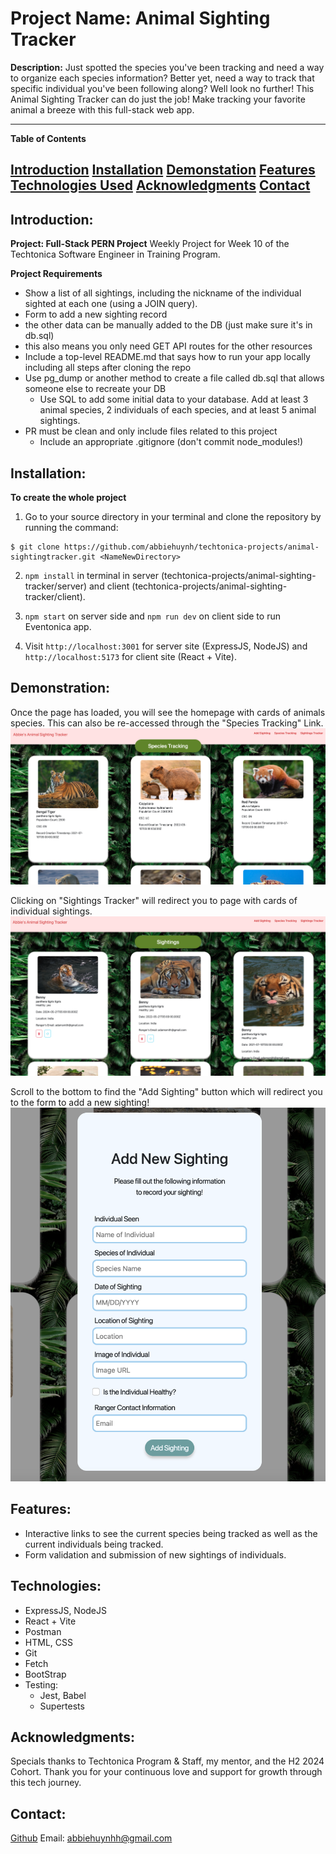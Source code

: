 # Project Name: Animal Sighting Tracker

**Description:**
Just spotted the species you've been tracking and need a way to organize each species information? Better yet, need a way to track that specific individual you've been following along? Well look no further! This Animal Sighting Tracker can do just the job! Make tracking your favorite animal a breeze with this full-stack web app.

---

**Table of Contents**

[Introduction](#introduction)
[Installation](#installation)
[Demonstation](#demonstration)
[Features](#features)
[Technologies Used](#technologies-used)
[Acknowledgments](#acknowledgments)
[Contact](#contact)
---

## Introduction: 
**Project: Full-Stack PERN Project**
Weekly Project for Week 10 of the Techtonica Software Engineer in Training Program.

**Project Requirements**
- Show a list of all sightings, including the nickname of the individual sighted at each one (using a JOIN query).
- Form to add a new sighting record
- the other data can be manually added to the DB (just make sure it's in db.sql)
- this also means you only need GET API routes for the other resources
- Include a top-level README.md that says how to run your app locally including all steps after cloning the repo
- Use pg_dump or another method to create a file called db.sql that allows someone else to recreate your DB
    - Use SQL to add some initial data to your database. Add at least 3 animal species, 2 individuals of each species, and at least 5 animal sightings.
- PR must be clean and only include files related to this project
    - Include an appropriate .gitignore (don't commit node_modules!)

## Installation: 
**To create the whole project**
1.  Go to your source directory in your terminal and clone the repository by running the command:

```
$ git clone https://github.com/abbiehuynh/techtonica-projects/animal-sightingtracker.git <NameNewDirectory>
```
2. `npm install` in terminal in server (techtonica-projects/animal-sighting-tracker/server) and client (techtonica-projects/animal-sighting-tracker/client).

3. `npm start` on server side and `npm run dev` on client side to run Eventonica app.

4. Visit `http://localhost:3001` for server site (ExpressJS, NodeJS) and `http://localhost:5173` for client site (React + Vite).


## Demonstration:

Once the page has loaded, you will see the homepage with cards of animals species. This can also be re-accessed through the "Species Tracking" Link. 
![Load Species Page](./client/src/assets/loadpage-animalsightingtracker.png)

Clicking on "Sightings Tracker" will redirect you to page with cards of individual sightings. 
![Load Sightings Page](./client/src/assets/sightings-animal-sightings-tracker.png)

Scroll to the bottom to find the "Add Sighting" button which will redirect you to the form to add a new sighting!
![Form](./client/src/assets/form-animal-sighting-tracker.png)


## Features: 
- Interactive links to see the current species being tracked as well as the current individuals being tracked. 
- Form validation and submission of new sightings of individuals. 


## Technologies: 
- ExpressJS, NodeJS
- React + Vite  
- Postman     
- HTML, CSS
- Git
- Fetch
- BootStrap
- Testing:
    - Jest, Babel 
    - Supertests

## Acknowledgments:
Specials thanks to Techtonica Program & Staff, my mentor, and the H2 2024 Cohort. Thank you for your continuous love and support for growth through this tech journey. 

## Contact: 
[Github](https://github.com/abbiehuynh)
Email: abbiehuynhh@gmail.com